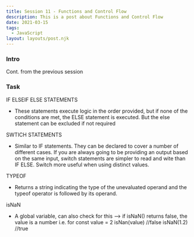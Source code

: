 ```yaml
---
title: Session 11 - Functions and Control Flow
description: This is a post about Functions and Control Flow
date: 2021-03-15
tags:
  - JavaScript
layout: layouts/post.njk
---
```


### Intro

Cont. from the previous session


### Task 

<script>

function percentageCalculator(number, percentage) {
    let percentageOf = number * percentage / 100;
    return percentageOf;
}

console.log(percentageCalculator(50, 1));

/* this gives the same outcome as the item above
function percentageCalculator(number, percentage) {
    return = number * percentage / 100; 
} 
*/   

</script>

IF ELSEIF ELSE STATEMENTS
*   These statements execute logic in the order provided, but if none of the conditions are met, the ELSE statement is executed. But the else statement can be excluded if not required 

<script>

function outputSomething(x) {
    if (x == 5) {
        console.log('yay');
    }
    else if (x == 7) {
        console.log('nay');
    }
    else {
        console.log('um');
    }
}

outputSomething(5);

</script>

SWTICH STATEMENTS 
*   Similar to IF statements. They can be declared to cover a number of different cases. If you are always going to be providing an output based on the same input, switch statements are simpler to read and wite than IF ELSE. Switch more useful when using distinct values.

<script>

function doesSomethingElse(x) {
    switch(x) {
        case 10:
            console.log('x is 10');
            break;
        case 100:
            consolte.log('x is 100');
            break;
        default:
            consolte.log('something else');
    }
}

doesSomethingElse(10); 


//Task: Drinks Order
function drinkOrder(size, drink) {
    let message = "You have ordered a " + size + " " + drink + ". Enjoy! "

    switch(drink) {
        case "cola":
            console.log(message + "The " + drink + " is amazing!");
            break;
        case "lemonade":
            console.log(message + "The " + drink + " is fresh!");
            break;
        case "orangeade":
            console.log(message + "The " + drink + " is cool!");
            break;
        default:
            console.log("I'm sorry, we don't serve " + size + " " + drink + " here.");
    }
}

console.log(drinkOrder("large", "lemonade"));

</script>


<script>

//Task: Calculator 

function calculator(number1, number2, operator) {
    let message = '';

    if (typeof number1 != 'number') {
        console.log('Error: please enter a number');
    } 
    else if (typeof number2 != 'number') {
        console.log('Error: please enter a number');
    }
    else {
        switch(operator) {
            case '+':
                message = number1 + number2;
                break;
            case '-':
                message = number1 - number2;
                break;
            case '*':
                message = number1 * number2;
                break;
            case '/':
                if (number2 == 0) {
                    console.log('Error: you cannot divide by zero!');
                }
                else {
                message = number1 / number2;
                }
                break; 
            case '%':
                message = number1 % number2;
                break; 
            default:
                message = "I'm unsure...";
        }
    }
    console.log(message);
}

calculator('s', 0, '/');

</script>

TYPEOF
*   Returns a string indicating the type of the unevaluated operand and the typeof operator is followed by its operand.

isNaN
*   A global variable, can also check for this --> if isNaN() returns false, the value is a number 
i.e. for const value = 2
    isNan(value) //false
    isNaN(1.2) //true 

